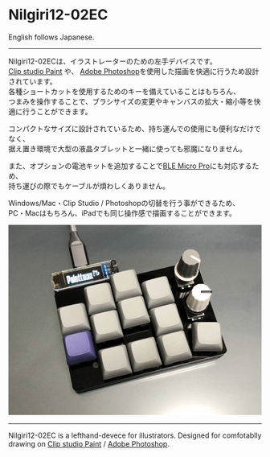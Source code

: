# Nilgiri12-02EC

English follows Japanese.

--------------------

Nilgiri12-02ECは、イラストレーターのための左手デバイスです。  
[Clip studio Paint](https://www.clipstudio.net) や、 [Adobe Photoshop](https://www.adobe.com/jp/products/photoshop.html)を使用した描画を快適に行うため設計されています。  
各種ショートカットを使用するためのキーを備えていることはもちろん、  
つまみを操作することで、ブラシサイズの変更やキャンバスの拡大・縮小等を快適に行うことができます。

コンパクトなサイズに設計されているため、持ち運んでの使用にも便利なだけでなく、  
据え置き環境で大型の液晶タブレットと一緒に使っても邪魔になりません。

また、オプションの電池キットを追加することで[BLE Micro Pro](https://yushakobo.jp/shop/ble-micro-pro/)にも対応するため、  
持ち運びの際でもケーブルが煩わしくありません。

Windows/Mac・Clip Studio / Photoshopの切替を行う事ができるため、  
PC・Macはもちろん、iPadでも同じ操作感で描画することができます。

![Palette1202](https://github.com/niltea/Palette1202/blob/master/palette1202.jpg?raw=true "Palette1202")

--------------------

Nilgiri12-02EC is a lefthand-devece for illustrators. 
Designed for comfotablly drawing on [Clip studio Paint](https://www.clipstudio.net) / [Adobe Photoshop](https://www.adobe.com/jp/products/photoshop.html).
